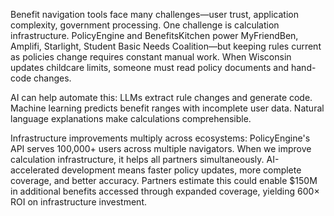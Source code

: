 Benefit navigation tools face many challenges—user trust, application complexity, government processing. One challenge is calculation infrastructure. PolicyEngine and BenefitsKitchen power MyFriendBen, Amplifi, Starlight, Student Basic Needs Coalition—but keeping rules current as policies change requires constant manual work. When Wisconsin updates childcare limits, someone must read policy documents and hand-code changes.

AI can help automate this: LLMs extract rule changes and generate code. Machine learning predicts benefit ranges with incomplete user data. Natural language explanations make calculations comprehensible.

Infrastructure improvements multiply across ecosystems: PolicyEngine's API serves 100,000+ users across multiple navigators. When we improve calculation infrastructure, it helps all partners simultaneously. AI-accelerated development means faster policy updates, more complete coverage, and better accuracy. Partners estimate this could enable $150M in additional benefits accessed through expanded coverage, yielding 600× ROI on infrastructure investment.
